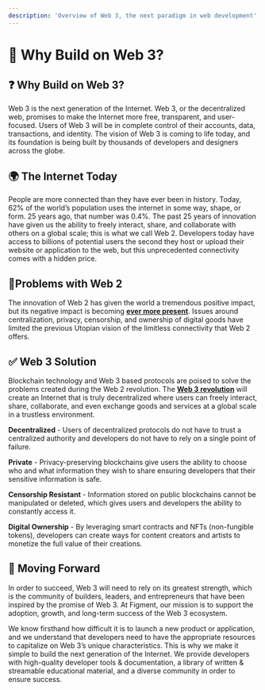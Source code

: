 ```yaml
---
description: 'Overview of Web 3, the next paradigm in web development'
---
```


# 🚀 Why Build on Web 3?

## ❓ Why Build on Web 3?

Web 3 is the next generation of the Internet. Web 3, or the decentralized web, promises to make the Internet more free, transparent, and user-focused. Users of Web 3 will be in complete control of their accounts, data, transactions, and identity. The vision of Web 3 is coming to life today, and its foundation is being built by thousands of developers and designers across the globe.   


## 🌍 The Internet Today

People are more connected than they have ever been in history. Today, 62% of the world’s population uses the internet in some way, shape, or form. 25 years ago, that number was 0.4%. The past 25 years of innovation have given us the ability to freely interact, share, and collaborate with others on a global scale; this is what we call Web 2. Developers today have access to billions of potential users the second they host or upload their website or application to the web, but this unprecedented connectivity comes with a hidden price.   


## 🛑Problems with Web 2

The innovation of Web 2 has given the world a tremendous positive impact, but its negative impact is becoming [**ever more present**](https://medium.com/@essentia1/web-2-0-is-broken-its-time-for-a-new-paradigm-shift-2a4b1fc2ff60). Issues around centralization, privacy, censorship, and ownership of digital goods have limited the previous Utopian vision of the limitless connectivity that Web 2 offers.   


## ✅ Web 3 Solution

Blockchain technology and Web 3 based protocols are poised to solve the problems created during the Web 2 revolution. The [**Web 3 revolution**](https://blog.coinbase.com/understanding-web-3-a-user-controlled-internet-a39c21cf83f3) will create an Internet that is truly decentralized where users can freely interact, share, collaborate, and even exchange goods and services at a global scale in a trustless environment.   


**Decentralized** - Users of decentralized protocols do not have to trust a centralized authority and developers do not have to rely on a single point of failure.   


**Private** - Privacy-preserving blockchains give users the ability to choose who and what information they wish to share ensuring developers that their sensitive information is safe.  


**Censorship Resistant** - Information stored on public blockchains cannot be manipulated or deleted, which gives users and developers the ability to constantly access it.  


**Digital Ownership** - By leveraging smart contracts and NFTs \(non-fungible tokens\), developers can create ways for content creators and artists to monetize the full value of their creations.  


## 🚆 Moving Forward

In order to succeed, Web 3 will need to rely on its greatest strength, which is the community of builders, leaders, and entrepreneurs that have been inspired by the promise of Web 3. At Figment, our mission is to support the adoption, growth, and long-term success of the Web 3 ecosystem.   


We know firsthand how difficult it is to launch a new product or application, and we understand that developers need to have the appropriate resources to capitalize on Web 3’s unique characteristics. This is why we make it simple to build the next generation of the Internet. We provide developers with high-quality developer tools & documentation, a library of written & streamable educational material, and a diverse community in order to ensure success.

